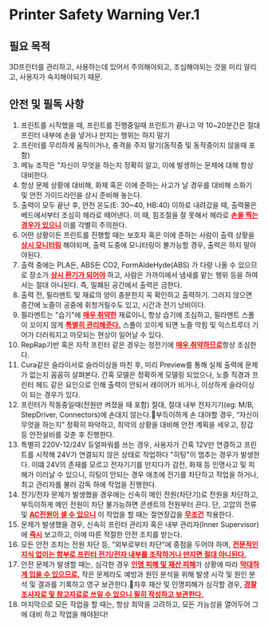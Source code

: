 Printer Safety Warning Ver.1
============================

필요 목적
--------
3D프린터를 관리하고, 사용하는데 있어서 주의해야되고, 조심해야되는 것을 미리 알리고, 사용자가 숙지해야되기 때문.

안전 및 필독 사항
--------------
1. 프린트를 시작했을 때, 프린트를 진행중일때 프린트가 끝나고 약 10~20분간은 절대 프린터 내부에 손을 넣거나 만지는 행위는 하지 말기
2. 프린터를 무리하게 움직이거나, 충격을 주지 말기(동작중 및 동작중이지 않을때 포함)
3. 메뉴 조작은 "자신이 무엇을 하는지 정확히 알고, 이에 발생하는 문제에 대해 항상 대비한다.
4. 항상 문제 상황에 대비해, 화제 혹은 이에 준하는 사고가 날 경우를 대비해 소화기 및 안전 가이드라인을 상시 준비해 놓는다.
5. 출력이 모두 끝난 후, 안전 온도(E: 30~40, HB:40) 이하로 내려갔을 때, 출력물은 베드에서부터 조심히 헤라로 떼어낸다. 이 때, 힘조절을 잘 못해서 헤라로 <span style="color:red"><u><b>손을 찍는 경우가 있으니</b></u></span> 이를 각별히 주의한다.
6. 어떤 상황이든 프린트를 진행할 때는 보호자 혹은 이에 준하는 사람이 출력 상황을 <span style="color:red"><u><b>상시 모니터링</b></u></span> 해야되며, 출력 도중에 모니터링이 불가능할 경우, 출력은 하지 말아야된다.
7. 출력 중에는 PLA든, ABS든 CO2, FormAldeHyde(ABS) 가 다량 나올 수 있으므로 장소가 <span style="color:red"><u><b>상시 환기가 되어야</b></u></span> 하고, 사람은 가까이에서 냄새를 맡는 행위 등을 하여서는 절대 아니된다. 즉, 밀폐된 공간에서 출력은 금한다.
8. 출력 전, 필라멘트 및 재료의 양이 충분한지 꼭 확인하고 출력하기. 그러지 않으면 중간에 노즐이 공중에 휘청거릴수도 있고, 시간과 전기 낭비이다.
9. 필라멘트는 "습기"에 <span style="color:red"><u><b>매우 취약한</b></u></span> 재료이니, 항상 습기에 조심하고, 필라멘트 스풀이 꼬이지 않게 <span style="color:red"><u><b>특별히 관리해준다.</b></u></span> 스풀이 꼬이게 되면 노즐 막힘 및 익스트루더 기어가 더러워지고 마모되는 현상이 일어날 수 있다.
10. RepRap기반 혹은 자작 프린터 같은 경우는 정전기에 <span style="color:red"><u><b>매우 취약하므로</b></u></span>항상 조심한다.
11. Cura같은 슬라이서로 슬라이싱을 마친 후, 미리 Preview를 통해 실제 출력에 문제가 없는지 꼼꼼히 살펴본다. 간혹 모델은 정확하게 모델링 되었으나, 노즐 직경과 프린터 헤드 같은 요인으로 인해 출력이 안되서 레이어가 비거나, 이상하게 슬라이싱이 되는 경우가 있다.
12. 프린터가 작동중일때(전원만 켜졌을 때 포함) 절대, 절대 내부 전자기기(eg: M/B, StepDriver, Connectors)에 손대지 않는다.부득이하게 손 대야할 경우, “자신이 무엇을 하는지” 정확히 파악하고, 최악의 상황을 대비해 안전 계획을 세우고, 장갑 등 안전설비를 갖춘 후 진행한다.
13. 특별히 220V-12/24V 듀얼파워를 쓰는 경우, 사용자가 간혹 12V만 연결하고 프린트를 시작해 24V가 연결되지 않은 상태로 작업하다 "히팅"이 멈추는 경우가 발생한다. 이떄 24V의 존재를 모르고 전자기기를 만지다가 감전, 화재 등 인명사고 및 피해가 이러날 수 있으니, 히팅이 안되는 경우 애초에 전기를 차단하고 작업을 하거나, 최고 관리자를 불러 감독 하에 작업을 진행한다.
14. 전기/전자 문제가 발생했을 경우에는 신속히 메인 전원(차단기)로 전원을 차단하고, 부득이하게 메인 전원이 차단 불가능하면 콘센트의 전원부터 끈다. 단, 고압의 전류 및 <span style="color:red"><u><b>AC전원이 셀 수 있으니</b></u></span> 이 작업을 할 때는 절연장갑을 <span style="color:red"><u><b>무조건</b></u></span> 착용한다.
15. 문제가 발생했을 경우, 신속히 프린터 관리자 혹은 내부 관리자(Inner Supervisor)에 <span style="color:red"><u><b>즉시</b></u></span> 보고하고, 이에 따른 적절한 안전 조치를 받는다.
16. 모든 안전 조치는 전원 차단 등, “외부로부터 차단”에 중점을 두어야 하며,
<span style="color:red"><u><b>전문적인 지식 없이는 함부로 프린터 전기/전자 내부를 조작하거나 만지면 절대 아니된다.</b></u></span>
17. 안전 문제가 발생할 때는, 심각한 경우 <span style="color:red"><u><b>인명 피해 및 재산 피해</b></u></span>가 상황에 따라 <span style="color:red"><u><b>막대하게 입을 수 있으므로,</b></u></span> 작은 문제라도 예방과 원인 분석을 위해 발생 시각 및 원인 분석 및 결과를 기록하고 영구 보관한다.차후 재산 및 인명피해가 심각할 경우, <span style="color:red"><u><b>경찰 조사자료 및 참고자료로 쓰일 수 있으니 필히 작성하고 보관한다.</b></u></span>
18. 마지막으로 모든 작업을 할 때는, 항상 최악을 고려하고, 모든 가능성을 열어두어 그에 대비 하고 작업을 해야된다!